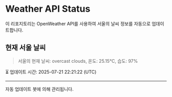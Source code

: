 
# Weather API Status

이 리포지토리는 OpenWeather API를 사용하여 서울의 날씨 정보를 자동으로 업데이트합니다.

## 현재 서울 날씨
> 서울의 현재 날씨: overcast clouds, 온도: 25.15°C, 습도: 97%

⏳ 업데이트 시간: 2025-07-21 22:21:22 (UTC)

---
자동 업데이트 봇에 의해 관리됩니다.
